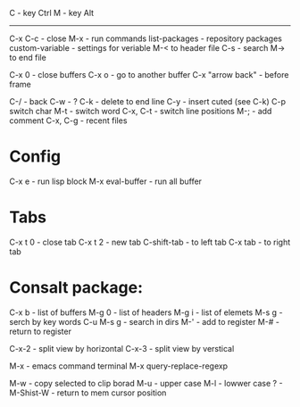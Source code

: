 C - key Ctrl
M - key Alt

---

C-x C-c - close
M-x - run commands
	list-packages - repository packages
	custom-variable - settings for veriable
M-< to header file
C-s - search
M-> to end file

C-x 0 - close buffers
C-x o - go to another buffer
C-x "arrow back" - before frame

C-/ - back
C-w - ?
C-k - delete to end line
C-y - insert cuted (see C-k)
C-p switch char
M-t - switch word
C-x, C-t - switch line positions
M-; - add comment
C-x, C-g - recent files

# Config
C-x e - run lisp block
M-x eval-buffer - run all buffer

# Tabs
C-x t 0 - close tab
C-x t 2 - new tab
C-shift-tab - to left tab
C-x tab - to right tab

# Consalt package:
C-x b - list of buffers
M-g 0 - list of headers
M-g i - list of elemets
M-s g - serch by key words
C-u M-s g - search in dirs
M-' - add to register
M-# - return to register

C-x-2 - split view by horizontal
C-x-3 - split view by verstical

M-x - emacs command terminal
M-x query-replace-regexp

M-w - copy selected to clip borad
M-u - upper case
M-l - lowwer case
? - M-Shist-W - return to mem cursor position

